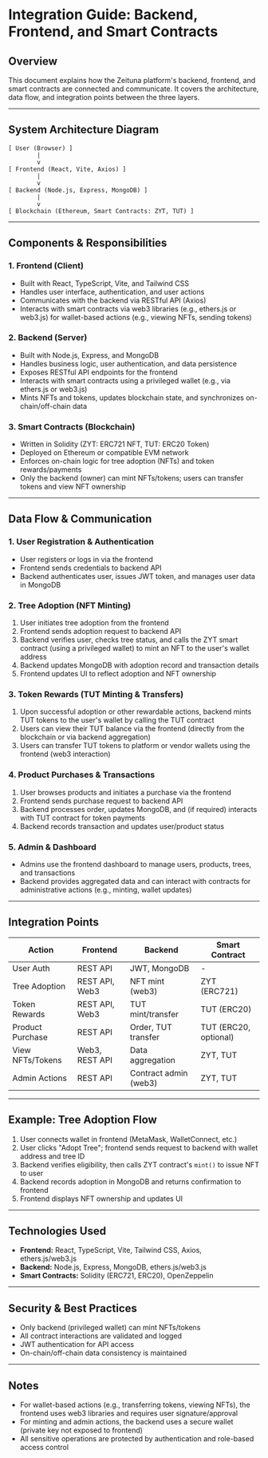 # Integration Guide: Backend, Frontend, and Smart Contracts

## Overview

This document explains how the Zeituna platform's backend, frontend, and smart contracts are connected and communicate. It covers the architecture, data flow, and integration points between the three layers.

---

## System Architecture Diagram

```
[ User (Browser) ]
        |
        v
[ Frontend (React, Vite, Axios) ]
        |
        v
[ Backend (Node.js, Express, MongoDB) ]
        |
        v
[ Blockchain (Ethereum, Smart Contracts: ZYT, TUT) ]
```

---

## Components & Responsibilities

### 1. Frontend (Client)

- Built with React, TypeScript, Vite, and Tailwind CSS
- Handles user interface, authentication, and user actions
- Communicates with the backend via RESTful API (Axios)
- Interacts with smart contracts via web3 libraries (e.g., ethers.js or web3.js) for wallet-based actions (e.g., viewing NFTs, sending tokens)

### 2. Backend (Server)

- Built with Node.js, Express, and MongoDB
- Handles business logic, user authentication, and data persistence
- Exposes RESTful API endpoints for the frontend
- Interacts with smart contracts using a privileged wallet (e.g., via ethers.js or web3.js)
- Mints NFTs and tokens, updates blockchain state, and synchronizes on-chain/off-chain data

### 3. Smart Contracts (Blockchain)

- Written in Solidity (ZYT: ERC721 NFT, TUT: ERC20 Token)
- Deployed on Ethereum or compatible EVM network
- Enforces on-chain logic for tree adoption (NFTs) and token rewards/payments
- Only the backend (owner) can mint NFTs/tokens; users can transfer tokens and view NFT ownership

---

## Data Flow & Communication

### 1. User Registration & Authentication

- User registers or logs in via the frontend
- Frontend sends credentials to backend API
- Backend authenticates user, issues JWT token, and manages user data in MongoDB

### 2. Tree Adoption (NFT Minting)

1. User initiates tree adoption from the frontend
2. Frontend sends adoption request to backend API
3. Backend verifies user, checks tree status, and calls the ZYT smart contract (using a privileged wallet) to mint an NFT to the user's wallet address
4. Backend updates MongoDB with adoption record and transaction details
5. Frontend updates UI to reflect adoption and NFT ownership

### 3. Token Rewards (TUT Minting & Transfers)

1. Upon successful adoption or other rewardable actions, backend mints TUT tokens to the user's wallet by calling the TUT contract
2. Users can view their TUT balance via the frontend (directly from the blockchain or via backend aggregation)
3. Users can transfer TUT tokens to platform or vendor wallets using the frontend (web3 interaction)

### 4. Product Purchases & Transactions

1. User browses products and initiates a purchase via the frontend
2. Frontend sends purchase request to backend API
3. Backend processes order, updates MongoDB, and (if required) interacts with TUT contract for token payments
4. Backend records transaction and updates user/product status

### 5. Admin & Dashboard

- Admins use the frontend dashboard to manage users, products, trees, and transactions
- Backend provides aggregated data and can interact with contracts for administrative actions (e.g., minting, wallet updates)

---

## Integration Points

| Action           | Frontend       | Backend               | Smart Contract        |
| ---------------- | -------------- | --------------------- | --------------------- |
| User Auth        | REST API       | JWT, MongoDB          | -                     |
| Tree Adoption    | REST API, Web3 | NFT mint (web3)       | ZYT (ERC721)          |
| Token Rewards    | REST API, Web3 | TUT mint/transfer     | TUT (ERC20)           |
| Product Purchase | REST API       | Order, TUT transfer   | TUT (ERC20, optional) |
| View NFTs/Tokens | Web3, REST API | Data aggregation      | ZYT, TUT              |
| Admin Actions    | REST API       | Contract admin (web3) | ZYT, TUT              |

---

## Example: Tree Adoption Flow

1. User connects wallet in frontend (MetaMask, WalletConnect, etc.)
2. User clicks "Adopt Tree"; frontend sends request to backend with wallet address and tree ID
3. Backend verifies eligibility, then calls ZYT contract's `mint()` to issue NFT to user
4. Backend records adoption in MongoDB and returns confirmation to frontend
5. Frontend displays NFT ownership and updates UI

---

## Technologies Used

- **Frontend:** React, TypeScript, Vite, Tailwind CSS, Axios, ethers.js/web3.js
- **Backend:** Node.js, Express, MongoDB, ethers.js/web3.js
- **Smart Contracts:** Solidity (ERC721, ERC20), OpenZeppelin

---

## Security & Best Practices

- Only backend (privileged wallet) can mint NFTs/tokens
- All contract interactions are validated and logged
- JWT authentication for API access
- On-chain/off-chain data consistency is maintained

---

## Notes

- For wallet-based actions (e.g., transferring tokens, viewing NFTs), the frontend uses web3 libraries and requires user signature/approval
- For minting and admin actions, the backend uses a secure wallet (private key not exposed to frontend)
- All sensitive operations are protected by authentication and role-based access control
